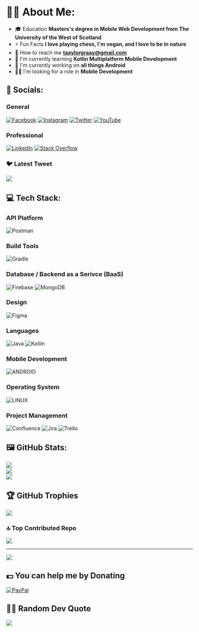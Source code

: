 # 🧑🏻 About Me:
- 🎓 Education **Masters's degree in Mobile Web Development from The University of the West of Scotland**
- ⚡ Fun Facts **I love playing chess, I'm vegan, and I love to be in nature**
- 💬 How to reach me **taaylorgraay@gmail.com**
- 🌱 I'm currently learning **Kotlin Multiplatform Mobile Development**
- 🔭 I'm currently working on **all things Android**
- 🤝🏻 I'm looking for a role in **Mobile Development**

## 💫 Socials:
### General
[![Facebook](https://img.shields.io/badge/Facebook-00457C.svg?logo=Facebook&logoColor=white)](https://facebook.com/taaylorgraay) [![Instagram](https://img.shields.io/badge/Instagram-FCC624.svg?logo=Instagram&logoColor=purple)](https://instagram.com/taaylorgraay) [![Twitter](https://img.shields.io/badge/Twitter-%231DA1F2.svg?logo=Twitter&logoColor=white)](https://twitter.com/taaylorgraay_) [![YouTube](https://img.shields.io/badge/YouTube-FE7A16.svg?logo=YouTube&logoColor=white)](https://youtube.com/@taaylorgraay) 

### Professional
[![LinkedIn](https://img.shields.io/badge/LinkedIn-%2320232a.svg?logo=linkedin&logoColor=white)](https://linkedin.com/in/taaylor-graay) [![Stack Overflow](https://img.shields.io/badge/-Stackoverflow-white?logo=stack-overflow&logoColor=FE7A16)](https://stackoverflow.com/users/19316874)

### 🐦 Latest Tweet
<a href="https://github.com/VishwaGauravIn/github-twitter-card-embed"><img src="https://gtce.itsvg.in/api?username=taaylorgraay_&theme=gruvbox&response=true&border=true&time=true&icon=code"/></a>

## 💻 Tech Stack:
### API Platform
![Postman](https://img.shields.io/badge/Postman-FE7A16?style=flat&logo=postman&logoColor=white) 

### Build Tools
![Gradle](https://img.shields.io/badge/Gradle-00457C.svg?style=flat&logo=Gradle&logoColor=white) 

### Database / Backend as a Serivce (BaaS)
![Firebase](https://img.shields.io/badge/firebase-%231DA1F2.svg?style=flat&logo=firebase&logoColor=FCC624) ![MongoDB](https://img.shields.io/badge/MongoDB-%234ea94b.svg?style=flat&logo=mongodb&logoColor=white)

### Design
![Figma](https://img.shields.io/badge/figma-FCC624.svg?style=flat&logo=figma&logoColor=black)

### Languages
![Java](https://img.shields.io/badge/java-white.svg?style=flat&logo=coffeescript&logoColor=00457C) ![Kotlin](https://img.shields.io/badge/kotlin-purple.svg?style=flat&logo=kotlin&logoColor=FE7A16)

### Mobile Development
![ANDROID](https://img.shields.io/badge/android-%2320232a.svg?style=flat&logo=android&logoColor=%234ea94b)

### Operating System
![LINUX](https://img.shields.io/badge/Linux-FCC624?style=flat&logo=linux&logoColor=black) 

### Project Management
![Confluence](https://img.shields.io/badge/confluence-00457C.svg?style=flat&logo=confluence&logoColor=white) ![Jira](https://img.shields.io/badge/jira-00457C.svg?style=flat&logo=jira&logoColor=white) ![Trello](https://img.shields.io/badge/Trello-00457C.svg?style=flat&logo=Trello&logoColor=white)

## 🖼️ GitHub Stats:
![](https://github-readme-stats.vercel.app/api?username=tGraay&theme=gruvbox&hide_border=false&include_all_commits=true&count_private=true)<br/>
![](https://github-readme-streak-stats.herokuapp.com/?user=tGraay&theme=gruvbox&hide_border=false)<br/>
![](https://github-readme-stats.vercel.app/api/top-langs/?username=tGraay&theme=gruvbox&hide_border=false&include_all_commits=true&count_private=true&layout=compact)

## 🏆 GitHub Trophies
![](https://github-profile-trophy.vercel.app/?username=tGraay&theme=gruvbox&no-frame=false&no-bg=false&margin-w=4)

### 🔝 Top Contributed Repo
![](https://github-contributor-stats.vercel.app/api?username=tGraay&limit=5&theme=gruvbox&combine_all_yearly_contributions=true)

---
[![](https://visitcount.itsvg.in/api?id=tGraay&icon=0&color=2)](https://visitcount.itsvg.in)

## 💵 You can help me by Donating
  [![PayPal](https://img.shields.io/badge/PayPal-00457C?style=for-the-badge&logo=paypal&logoColor=white)](https://paypal.me/tGraay) 

## ✍🏻 Random Dev Quote
![](https://quotes-github-readme.vercel.app/api?type=horizontal&theme=gruvbox)

